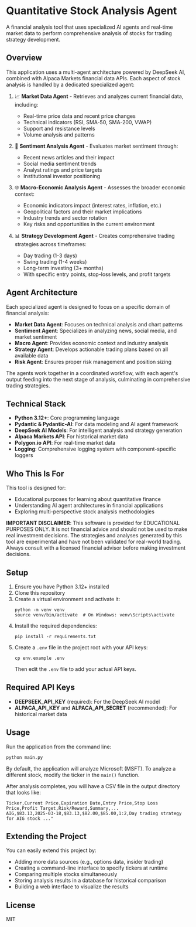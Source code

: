 # Quantitative Stock Analysis Agent

A financial analysis tool that uses specialized AI agents and real-time market data to perform comprehensive analysis of stocks for trading strategy development.

## Overview

This application uses a multi-agent architecture powered by DeepSeek AI, combined with Alpaca Markets financial data APIs. Each aspect of stock analysis is handled by a dedicated specialized agent:

1. 📈 **Market Data Agent** - Retrieves and analyzes current financial data, including:
   - Real-time price data and recent price changes
   - Technical indicators (RSI, SMA-50, SMA-200, VWAP)
   - Support and resistance levels
   - Volume analysis and patterns

2. 📰 **Sentiment Analysis Agent** - Evaluates market sentiment through:
   - Recent news articles and their impact
   - Social media sentiment trends
   - Analyst ratings and price targets
   - Institutional investor positioning

3. 🌐 **Macro-Economic Analysis Agent** - Assesses the broader economic context:
   - Economic indicators impact (interest rates, inflation, etc.)
   - Geopolitical factors and their market implications
   - Industry trends and sector rotation
   - Key risks and opportunities in the current environment

4. 📊 **Strategy Development Agent** - Creates comprehensive trading strategies across timeframes:
   - Day trading (1-3 days)
   - Swing trading (1-4 weeks)
   - Long-term investing (3+ months)
   - With specific entry points, stop-loss levels, and profit targets

## Agent Architecture

Each specialized agent is designed to focus on a specific domain of financial analysis:

- **Market Data Agent**: Focuses on technical analysis and chart patterns
- **Sentiment Agent**: Specializes in analyzing news, social media, and market sentiment
- **Macro Agent**: Provides economic context and industry analysis
- **Strategy Agent**: Develops actionable trading plans based on all available data
- **Risk Agent**: Ensures proper risk management and position sizing

The agents work together in a coordinated workflow, with each agent's output feeding into the next stage of analysis, culminating in comprehensive trading strategies.

## Technical Stack

- **Python 3.12+**: Core programming language
- **Pydantic & Pydantic-AI**: For data modeling and AI agent framework
- **DeepSeek AI Models**: For intelligent analysis and strategy generation
- **Alpaca Markets API**: For historical market data
- **Polygon.io API**: For real-time market data
- **Logging**: Comprehensive logging system with component-specific loggers

## Who This Is For

This tool is designed for:
- Educational purposes for learning about quantitative finance
- Understanding AI agent architectures in financial applications
- Exploring multi-perspective stock analysis methodologies

**IMPORTANT DISCLAIMER**: This software is provided for EDUCATIONAL PURPOSES ONLY. It is not financial advice and should not be used to make real investment decisions. The strategies and analyses generated by this tool are experimental and have not been validated for real-world trading. Always consult with a licensed financial advisor before making investment decisions.

## Setup

1. Ensure you have Python 3.12+ installed
2. Clone this repository
3. Create a virtual environment and activate it:
   ```
   python -m venv venv
   source venv/bin/activate  # On Windows: venv\Scripts\activate
   ```
4. Install the required dependencies:
   ```
   pip install -r requirements.txt
   ```
5. Create a `.env` file in the project root with your API keys:
   ```
   cp env.example .env
   ```
   Then edit the `.env` file to add your actual API keys.

## Required API Keys

- **DEEPSEEK_API_KEY** (required): For the DeepSeek AI model
- **ALPACA_API_KEY** and **ALPACA_API_SECRET** (recommended): For historical market data

## Usage

Run the application from the command line:
```bash
python main.py
```

By default, the application will analyze Microsoft (MSFT). To analyze a different stock, modify the ticker in the `main()` function.

After analysis completes, you will have a CSV file in the output directory that looks like:
```
Ticker,Current Price,Expiration Date,Entry Price,Stop Loss Price,Profit Target,Risk/Reward,Summary,...
AIG,$83.13,2025-03-18,$83.13,$82.00,$85.00,1:2,Day trading strategy for AIG stock ..."

```

## Extending the Project

You can easily extend this project by:

- Adding more data sources (e.g., options data, insider trading)
- Creating a command-line interface to specify tickers at runtime
- Comparing multiple stocks simultaneously
- Storing analysis results in a database for historical comparison
- Building a web interface to visualize the results

## License

MIT 
